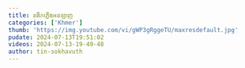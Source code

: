 ```yaml
---
title: រងើកភ្លើងអនឡាញ
categories: ['Khmer']
thumb: 'https://img.youtube.com/vi/gWP3gRggeTU/maxresdefault.jpg'
pudate: 2024-07-13T19:51:02
videos: 2024-07-13-19-49-48
author: tin-sokhavuth
---
```


